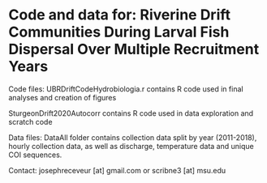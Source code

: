 # Code and data for: Riverine Drift Communities During Larval Fish Dispersal Over Multiple Recruitment Years 
Code files:
UBRDriftCodeHydrobiologia.r contains R code used in final analyses and creation of figures

SturgeonDrift2020Autocorr contains R code used in data exploration and scratch code


Data files:
DataAll folder contains collection data split by year (2011-2018), hourly collection data, as well as discharge, temperature data and unique COI sequences.


Contact:  josephreceveur [at] gmail.com or scribne3 [at] msu.edu
